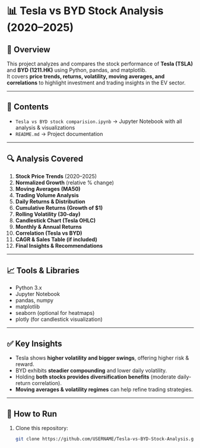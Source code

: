# 📊 Tesla vs BYD Stock Analysis (2020–2025)

## 📌 Overview
This project analyzes and compares the stock performance of **Tesla (TSLA)** and **BYD (1211.HK)** using Python, pandas, and matplotlib.  
It covers **price trends, returns, volatility, moving averages, and correlations** to highlight investment and trading insights in the EV sector.

---

## 📂 Contents
- `Tesla vs BYD stock comparision.ipynb` → Jupyter Notebook with all analysis & visualizations  
- `README.md` → Project documentation  

---

## 🔍 Analysis Covered
1. **Stock Price Trends** (2020–2025)  
2. **Normalized Growth** (relative % change)  
3. **Moving Averages (MA50)**  
4. **Trading Volume Analysis**  
5. **Daily Returns & Distribution**  
6. **Cumulative Returns (Growth of $1)**  
7. **Rolling Volatility (30-day)**  
8. **Candlestick Chart (Tesla OHLC)**  
9. **Monthly & Annual Returns**  
10. **Correlation (Tesla vs BYD)**  
11. **CAGR & Sales Table (if included)**  
12. **Final Insights & Recommendations**  

---

## 📈 Tools & Libraries
- Python 3.x  
- Jupyter Notebook  
- pandas, numpy  
- matplotlib  
- seaborn (optional for heatmaps)  
- plotly (for candlestick visualization)  

---

## ✅ Key Insights
- Tesla shows **higher volatility and bigger swings**, offering higher risk & reward.  
- BYD exhibits **steadier compounding** and lower daily volatility.  
- Holding **both stocks provides diversification benefits** (moderate daily-return correlation).  
- **Moving averages & volatility regimes** can help refine trading strategies.  

---

## 🚀 How to Run
1. Clone this repository:  
   ```bash
   git clone https://github.com/USERNAME/Tesla-vs-BYD-Stock-Analysis.git
